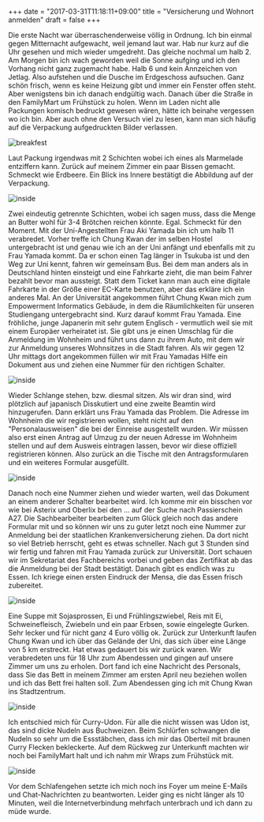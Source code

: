 +++
date = "2017-03-31T11:18:11+09:00"
title = "Versicherung und Wohnort anmelden"
draft = false
+++

Die erste Nacht war überraschenderweise völlig in Ordnung. Ich bin einmal gegen
Mitternacht aufgewacht, weil jemand laut war. Hab nur kurz auf die Uhr gesehen
und mich wieder umgedreht. Das gleiche nochmal um halb 2. Am Morgen bin ich wach
geworden weil die Sonne aufging und ich den Vorhang nicht ganz zugemacht habe.
Halb 6 und kein Annzeichen von Jetlag. Also aufstehen und die Dusche im
Erdgeschoss aufsuchen. Ganz schön frisch, wenn es keine Heizung gibt und immer
ein Fenster offen steht. Aber wenigstens bin ich danach endgültig wach. Danach
über die Straße in den FamilyMart um Frühstück zu holen. Wenn im Laden nicht
alle Packungen komisch bedruckt gewesen wären, hätte ich beinahe vergessen wo
ich bin. Aber auch ohne den Versuch viel zu lesen, kann man sich häufig auf die
Verpackung aufgedruckten Bilder verlassen.

![breakfest](/img/townhall/breakfast.JPG)

Laut Packung irgendwas mit 2 Schichten wobei ich eines als Marmelade entziffern
kann. Zurück auf meinem Zimmer ein paar Bissen gemacht. Schmeckt wie Erdbeere.
Ein Blick ins Innere bestätigt die Abbildung auf der Verpackung.

![inside](/img/townhall/breakfast_inside.JPG)

Zwei eindeutig getrennte Schichten, wobei ich sagen muss, dass die Menge an
Butter wohl für 3-4 Brötchen reichen könnte. Egal. Schmeckt für den Moment.
Mit der Uni-Angestellten Frau Aki Yamada bin ich um halb 11 verabredet. Vorher
treffe ich Chung Kwan der im selben Hostel untergebracht ist und genau wie ich
an der Uni anfängt und ebenfalls mit zu Frau Yamada kommt. Da er schon einen Tag
länger in Tsukuba ist und den Weg zur Uni kennt, fahren wir gemeinsam Bus. Bei
dem man anders als in Deutschland hinten einsteigt und eine Fahrkarte zieht, die
man beim Fahrer bezahlt bevor man aussteigt. Statt dem Ticket kann man auch eine
digitale Fahrkarte in der Größe einer EC-Karte benutzen, aber das erkläre ich
ein anderes Mal. An der Universität angekommen führt Chung Kwan mich zum
Empowerment Informatics Gebäude, in dem die Räumlichkeiten für unseren
Studiengang untergebracht sind. Kurz darauf kommt Frau Yamada. Eine fröhliche,
junge Japanerin mit sehr gutem Englisch - vermutlich weil sie mit einem Europäer
verheiratet ist. Sie gibt uns je einen Umschlag für die Anmeldung im Wohnheim
und führt uns dann zu ihrem Auto, mit dem wir zur Anmeldung unseres Wohnsitzes
in die Stadt fahren. Als wir gegen 12 Uhr mittags dort angekommen füllen wir mit
Frau Yamadas Hilfe ein Dokument aus und ziehen eine Nummer für den richtigen
Schalter.

![inside](/img/townhall/form1.JPG)

Wieder Schlange stehen, bzw. diesmal sitzen. Als wir dran sind, wird plötzlich
auf japanisch Disskutiert und eine zweite Beamtin wird hinzugerufen. Dann
erklärt uns Frau Yamada das Problem. Die Adresse im Wohnheim die wir
registrieren wollen, steht nicht auf den "Personalausweisen" die bei der
Einreise ausgestellt wurden. Wir müssen also erst einen Antrag auf Umzug zu der
neuen Adresse im Wohnheim stellen und auf dem Ausweis eintragen lassen, bevor
wir diese offiziell registrieren können. Also zurück an die Tische mit den
Antragsformularen und ein weiteres Formular ausgefüllt.

![inside](/img/townhall/form2.JPG)

Danach noch eine Nummer ziehen und wieder warten, weil das Dokument an einem
anderer Schalter bearbeitet wird. Ich komme mir ein bisschen vor wie bei Asterix
und Oberlix bei den ... auf der Suche nach Passierschein A27. Die Sachbearbeiter
bearbeiten zum Glück gleich noch das andere Formular mit und so können wir uns
zu guter letzt noch eine Nummer zur Anmeldung bei der staatlichen
Krankenversicherung ziehen. Da dort nicht so viel Betrieb herrscht, geht es
etwas schneller. Nach gut 3 Stunden sind wir fertig und fahren mit Frau Yamada
zurück zur Universität. Dort schauen wir im Sekretariat des Fachbereichs vorbei
und geben das Zertifikat ab das die Anmeldung bei der Stadt bestätigt. Danach
gibt es endlich was zu Essen. Ich kriege einen ersten Eindruck der Mensa, die
das Essen frisch zubereitet.

![inside](/img/townhall/lunch.JPG)

Eine Suppe mit Sojasprossen, Ei und Frühlingszwiebel, Reis mit Ei,
Schweinefleisch, Zwiebeln und ein paar Erbsen, sowie eingelegte Gurken. Sehr
lecker und für nicht ganz 4 Euro völlig ok. Zurück zur Unterkunft laufen Chung
Kwan und ich über das Gelände der Uni, das sich über eine Länge von 5 km
erstreckt. Hat etwas gedauert bis wir zurück waren. Wir verabredeten uns für 18
Uhr zum Abendessen und gingen auf unsere Zimmer um uns zu erholen. Dort fand ich
eine Nachricht des Personals, dass Sie das Bett in meinem Zimmer am ersten April
neu beziehen wollen und ich das Bett frei halten soll. Zum Abendessen ging ich
mit Chung Kwan ins Stadtzentrum.

![inside](/img/townhall/dinner.JPG)

Ich entschied mich für Curry-Udon. Für alle die nicht wissen was Udon ist, das
sind dicke Nudeln aus Buchweizen. Beim Schlürfen schwangen die Nudeln so sehr um
die Essstäbchen, dass ich mir das Oberteil mit braunen Curry Flecken
bekleckerte. Auf dem Rückweg zur Unterkunft machten wir noch bei FamilyMart
halt und ich nahm mir Wraps zum Frühstück mit.

![inside](/img/townhall/wraps.JPG)

Vor dem Schlafengehen setzte ich mich noch ins Foyer um meine E-Mails und
Chat-Nachrichten zu beantworten. Leider ging es nicht länger als 10 Minuten,
weil die Internetverbindung mehrfach unterbrach und ich dann zu müde wurde.

